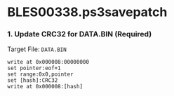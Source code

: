 # BLES00338.ps3savepatch

### 1. Update CRC32 for DATA.BIN (Required)

Target File: `DATA.BIN`

```
write at 0x000008:00000000
set pointer:eof+1
set range:0x0,pointer
set [hash]:CRC32
write at 0x000008:[hash]
```

